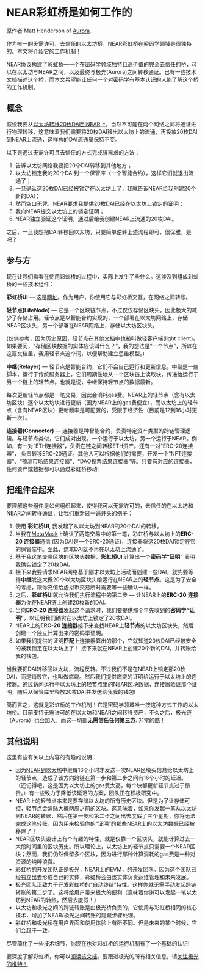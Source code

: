 # NEAR彩虹桥是如何工作的
原作者 Matt Henderson of [Aurora](https://aurora.dev/blog/2021-how-the-rainbow-bridge-works).

作为唯一的无需许可、去信任的以太坊桥，NEAR彩虹桥在密码学领域是很独特的。本文将介绍它的工作机制！

NEAR协议构建了[彩虹桥](https://ethereum.bridgetonear.org/)—一个在密码学领域独特且高价值的完全去信任的桥，可以在以太坊与NEAR之间，以及最终与极光(Aurora)之间转移通证。已有一些技术文档描述这个桥，而本文希望能让任何一个对密码学有基本认识的人能了解这个桥的工作机制。

## 概念
假设我要从[以太坊转移20枚DAI到NEAR](https://learnnear.club/near-ethereum/)上。当然不可能在两个网络之间将通证进行物理转移，这意味着我们需要将20枚DAI移出以太坊上的流通，再投放20枚DAI到NEAR上流通，这样总的DAI流通量保持不变。

以下是通过无需许可且去信任的方式完成该需求的方法：

1. 告诉以太坊网络我要把20个DAI转移到其他地方；
2. 以太坊锁定我的20个DAI到一个保管库（一个智能合约），这样它们就退出流通了；
3. 一旦确认这20枚DAI已经被锁定在以太坊上了，我就告诉NEAR给我创建20个新的DAI；
4. 然而空口无凭，NEAR要求我提供20枚DAI已经在以太坊上锁定的证明；
5. 我向NEAR提交以太坊上的锁定证明；
6. NEAR独立验证这个证明，通过后给我创建NEAR上流通的20枚DAI。


之后，一旦我想把DAI转移回以太坊，只要简单逆转上述流程即可，很优雅，是吧？

## 参与方
现在让我们看看在使用彩虹桥的过程中，实际上发生了些什么。这涉及到组成彩虹桥的一些技术组件：

**彩虹桥UI** — 这是[网址](https://ethereum.bridgetonear.org/)。作为用户，你使用它与彩虹桥交互，在网络之间转账。

**轻节点(LiteNode)** — 它是一个区块链节点，不过仅仅存储区块头，因此极大的减少了存储占用。轻节点是以智能合约实现的，一个部署在以太坊网络上，存储NEAR区块头，另一个部署在NEAR网络上，存储以太坊区块头。

(仅供参考，因为历史原因，轻节点在其他文档中也被叫做轻客户端(light client)。如果要问，“存储区块数据的实体应该叫什么？”，我的想法是“一个节点”，所以在这篇文档里，我用轻节点这个词，以便帮助建立思维模型。)

**中继(Relayer)** — 轻节点是智能合约，它们不会自己运行和更新信息。中继是一些脚本，运行于传统服务器上，它们周期性地从一个区块链上读取块，传递给运行于另一个链上的轻节点。也就是说，中继保持轻节点的数据最新。

每次更新轻节点都是一笔交易，因此会消耗gas费。NEAR上的轻节点（含有以太坊区块）逐个以太坊块进行更新（因为NEAR上的gas费便宜），而以太坊上的轻节点（含有NEAR区块）更新频率是可配置的，受限于经济性（目前是12到16小时更新一次）。

**连接器(Connector)** — 连接器是种智能合约，负责特定资产类型的跨链管理逻辑。与轻节点类似，它们成对出现。一个运行于以太坊，另一个运行于NEAR。例如，有一对“ETH连接器”，负责在链之间转移ETH资产。还有一对“ERC-20连接器”， 负责转移ERC-20通证。其他人可以根据他们的需要，开发一个“NFT连接器”、“预测市场结果连接器”、“DAO投票结果连接器”等。只要有对应的连接器，任何资产或数据都可以通过彩虹桥移动!

## 把组件合起来
要理解这些组件是如何组织起来，使得我可以无需许可的，去信任的在以太坊和NEAR之间转移通证，让我们重新过一遍开头的例子：

1. 使用 **彩虹桥UI**, 我发起了从以太坊到NEAR的20个DAI的转移。
2. 当我在[MetaMask](https://metamask.io/)上确认了两笔交易中的第一笔，彩虹桥与以太坊上的**ERC-20 连接器**通信 (因为DAI是一个ERC-20通证)，连接器将这20枚DAI锁定在它的保管库中。至此，这笔DAI就不再在以太坊上流通了。
3. 基于我这笔交易区块的区块头数据，**彩虹桥UI** 计算出一个**密码学“证明”** 表明我确实锁定了20枚DAI。
4. 接下来我要请求NEAR网络基于刚才以太坊上活动而创建一些DAI，就先要等待**中继**发送大概20个以太坊区块头给运行在NEAR上的**轻节点**。这是为了安全的考虑，跟你充值给虚拟币交易所时需要等一些确认一样。
5. 之后，**彩虹桥UI**就允许我们执行流程中的第二步 — 让NEAR上的**ERC-20 连接器**为你在NEAR链上创建20枚新的DAI。
6. 当向**ERC-20 连接器**发起这个请求时，我们要提供那个早先收到的**密码学“证明”**，以证明我们确实在以太坊上锁定了20枚DAI。
7. NEAR上的**ERC-20 连接器**接下来查找NEAR上**轻节点**的以太坊区块头，然后创建一个独立计算出来的密码学证明。
8. 如果我们提供的证明**匹配**上连接器算出的那个，它就知道20枚DAI已经被安全的被我锁定在以太坊上了！ 接下来就在NEAR上创建20个新的DAI，并转账给我的钱包。


当我要把DAI转移回以太坊，流程反转。不过我们不是在NEAR上锁定那20枚DAI，而是销毁它，也叫做燃烧。然后我们提供燃烧的证明给运行于以太坊上的连接器。通过访问运行于以太坊上的轻节点里的NEAR区块数据，连接器验证那个证明，随后从保管库里释放20枚DAI并发送给我我的钱包!

简而言之，这就是彩虹桥的工作机制！它是密码学领域唯一按这种方式工作的以太坊桥。目前支持无需许可的在以太坊和NEAR之间转移资产，不久之后，极光链（Aurora）也会加入。而这一切都**无需信任任何第三方**. 非常的酷！

## 其他说明
这里有些有关以上内容的有趣的说明：

* 因为[NEAR到以太坊](https://learnnear.club/near-ethereum/)中继每16个小时才发送一次NEAR区块头信息给以太坊上的轻节点，造成了该方向跨链在第一步和第二步之间有16个小时的延迟。 （还记得吧，这是因为以太坊上的gas费太高，每个块都更新轻节点过于昂贵。）有一些致力于降低该延迟的方案，团队正在积极研究中。
* NEAR上的轻节点本来是要存储以太坊的所有历史区块。但是为了让存储可控，轻节点会清除大概两周之前的区块。这意味着，如果你发起一笔从以太坊到NEAR的转账，然后在第一步和第二步之间出去度假了三个星期，你将无法完成这笔转账，因为用来检验你的“证明”的那些NEAR上的以太坊数据已经被移除了！
* NEAR区块头设计上有个有趣的特性，就是仅靠一个区块头，就能计算过去一大段时间里的区块历史。所以理论上，以太坊上的轻节点只需要一个NEAR区块；然而，我们仍然保留多个区块，因为进行那种计算消耗的gas费是一种对资源的纯粹浪费。
* 彩虹桥的开发团队正是极光，NEAR上的EVM，的开发团队。因为这个团队已经独立出去形成自己的实体，彩虹桥会由该实体负责运维管理和未来发展。
* 极光团队正致力于开发彩虹桥的“自动终结”特性。这样你就无需手动发起跨链转账的第二步了。这将给用户带来极大的便利（意味着你讲可以发起一笔以太坊到NEAR的转账，然后去度假！）
* 以太坊和极光之间的跨链转账是由极光桥负责的，它使用与彩虹桥相同的核心技术，增加了NEAR/极光之间转账的隐藏步骤处理。
* 彩虹桥和极光桥在用户界面和使用体验上有所不同。但是未来的某个时候，它们会趋于一致。


尽管简化了一些技术细节，你现在也对彩虹桥的运行机制有了一个基础的认识!

要深度了解彩虹桥，你可以[阅读该文档](https://near.org/blog/eth-near-rainbow-bridge/)。要跟进极光的所有相关信息，请[关注极光的推特！](https://twitter.com/auroraisnear)

